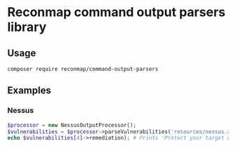 # Reconmap command output parsers library

## Usage

```shell
composer require reconmap/command-output-parsers
```

## Examples

### Nessus

```php
$processor = new NessusOutputProcessor();
$vulnerabilities = $processor->parseVulnerabilities('resources/nessus.xml'); # Returns 5 vulnerabilities
echo $vulnerabilities[4]->remediation); # Prints 'Protect your target with an IP filter.'
```
